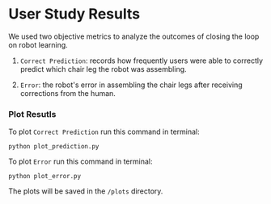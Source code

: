 # User Study Results
We used two objective metrics to analyze the outcomes of closing the loop on robot learning.

1. `Correct Prediction`: records how frequently users were able to correctly predict which chair leg the robot was assembling.

2. `Error`: the robot's error in assembling the chair legs after receiving corrections from the human.


### Plot Resutls
To plot `Correct Prediction` run this command in terminal:
```
python plot_prediction.py
```
To plot `Error` run this command in terminal:
```
python plot_error.py
```
The plots will be saved in the `/plots` directory.

